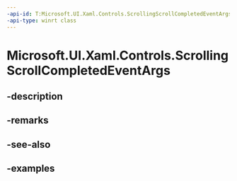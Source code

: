 ```yaml
---
-api-id: T:Microsoft.UI.Xaml.Controls.ScrollingScrollCompletedEventArgs
-api-type: winrt class
---
```


# Microsoft.UI.Xaml.Controls.ScrollingScrollCompletedEventArgs

<!--
public sealed class ScrollingScrollCompletedEventArgs
-->


## -description

## -remarks

## -see-also

## -examples



